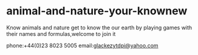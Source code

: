 # animal-and-nature-your-knownew

Know animals and nature get to know the our earth by playing games with their names and formulas,welcome to join it

phone:+44(0)23 8023 5005
email:glackezytdpi@yahoo.com
